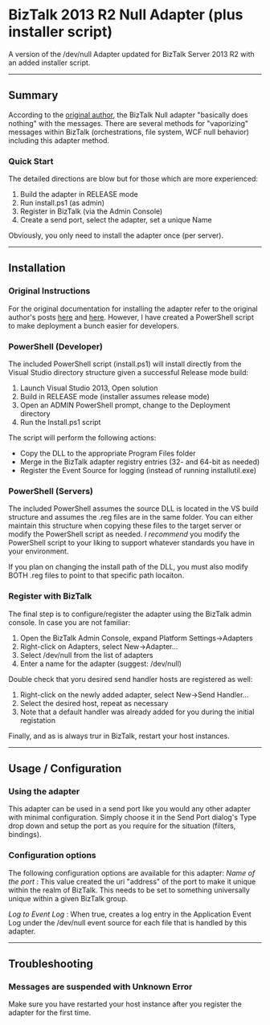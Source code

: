 BizTalk 2013 R2 Null Adapter (plus installer script)
====================================================
A version of the /dev/null Adapter updated for BizTalk Server 2013 R2 with an added installer script.
***
Summary
-------
According to the [original author](http://winterdom.com/2005/03/biztalk2004nullsendadaptersample), the BizTalk Null adapter "basically does nothing" with the messages.  There are several methods for "vaporizing" messages within BizTalk (orchestrations, file system, WCF null behavior) including this adapter method.

### Quick Start
The detailed directions are blow but for those which are more experienced:
1. Build the adapter in RELEASE mode
2. Run install.ps1 (as admin)
3. Register in BizTalk (via the Admin Console)
4. Create a send port, select the adapter, set a unique Name

Obviously, you only need to install the adapter once (per server).

***
Installation
------------
### Original Instructions
For the original documentation for installing the adapter refer to the original author's posts [here](http://winterdom.com/2005/03/biztalk2004nullsendadaptersample) and [here](http://winterdom.com/2008/04/registeringnulladapteron64bitmachines).  However, I have created a PowerShell script to make deployment a bunch easier for developers.

### PowerShell (Developer)
The included PowerShell script (install.ps1) will install directly from the Visual Studio directory structure given a successful Release mode build:
1. Launch Visual Studio 2013, Open solution
2. Build in RELEASE mode (installer assumes release mode)
3. Open an ADMIN PowerShell prompt, change to the Deployment directory
4. Run the Install.ps1 script
 
The script will perform the following actions:
* Copy the DLL to the appropriate Program Files folder
* Merge in the BizTalk adapter registry entries (32- and 64-bit as needed)
* Register the Event Source for logging (instead of running installutil.exe)
 
### PowerShell (Servers)
The included PowerShell assumes the source DLL is located in the VS build structure and assumes the .reg files are in the same folder.  You can either maintain this structure when copying these files to the target server or modify the PowerShell script as needed.  *I recommend* you modify the PowerShell script to your liking to support whatever standards you have in your environment.

If you plan on changing the install path of the DLL, you must also modify BOTH .reg files to point to that specific path locaiton.

### Register with BizTalk
The final step is to configure/register the adapter using the BizTalk admin console.  In case you are not familiar:
1. Open the BizTalk Admin Console, expand Platform Settings->Adapters
2. Right-click on Adapters, select New->Adapter...
3. Select /dev/null from the list of adapters
4. Enter a name for the adapter (suggest: /dev/null)

Double check that yoru desired send handler hosts are registered as well: 
1. Right-click on the newly added adapter, select New->Send Handler...
2. Select the desired host, repeat as necessary
3. Note that a default handler was already added for you during the initial registation

Finally, and as is always trur in BizTalk, restart your host instances.
***
Usage / Configuration
-----
### Using the adapter
This adapter can be used in a send port like you would any other adapter with minimal configuration.  Simply choose it in the Send Port dialog's Type drop down and setup the port as you require for the situation (filters, bindings).

### Configuration options
The following configuration options are available for this adapter:
_Name of the port_ : This value created the uri "address" of the port to make it unique within the realm of BizTalk.  This needs to be set to something universally unique within a given BizTalk group.

_Log to Event Log_ : When true, creates a log entry in the Application Event Log under the /dev/null event source for each file that is handled by this adapter.
***
Troubleshooting
---------------
### Messages are suspended with Unknown Error
Make sure you have restarted your host instance after you register the adapter for the first time. 
